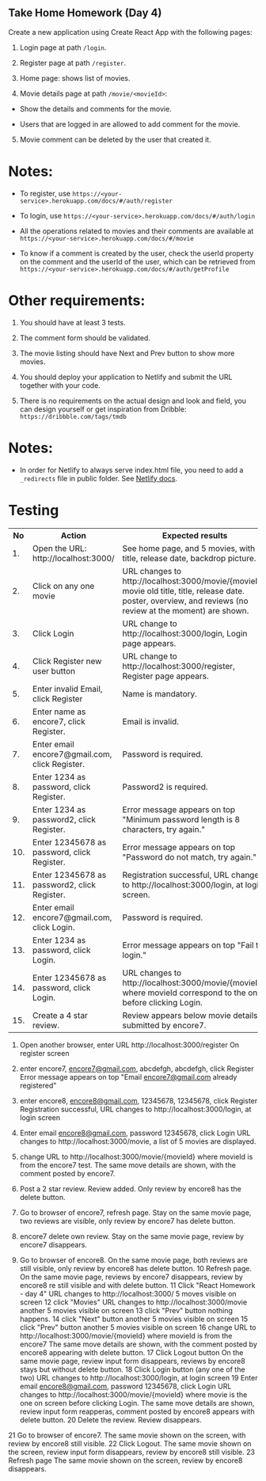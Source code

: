 ## Take Home Homework (Day 4)

Create a new application using Create React App with the following pages:

1. Login page at path `/login`.

2. Register page at path `/register`.

3. Home page: shows list of movies.

4. Movie details page at path `/movie/<movieId>`:

- Show the details and comments for the movie.

- Users that are logged in are allowed to add comment for the movie.

5. Movie comment can be deleted by the user that created it.

# Notes:

- To register, use `https://<your-service>.herokuapp.com/docs/#/auth/register`

- To login, use `https://<your-service>.herokuapp.com/docs/#/auth/login`

- All the operations related to movies and their comments are available at
`https://<your-service>.herokuapp.com/docs/#/movie`

- To know if a comment is created by the user, check the userId property on the 
comment and the userId of the user, which can be retrieved from
`https://<your-service>.herokuapp.com/docs/#/auth/getProfile`

# Other requirements:
1. You should have at least 3 tests.

1. The comment form should be validated.

1. The movie listing should have Next and Prev button to show more movies.

1. You should deploy your application to Netlify and submit the URL together with your code.

1. There is no requirements on the actual design and look and field, you can design yourself 
or get inspiration from Dribble: `https://dribbble.com/tags/tmdb`

# Notes:
- In order for Netlify to always serve index.html file, you need to add a 
`_redirects` file in public folder.  See [Netlify docs](https://www.netlify.com/blog/2016/07/22/deploy-react-apps-in-less-than-30-seconds/?_ga=2.249985294.969834175.1629299695-714944149.1629299695).

# Testing

<table>
   <tr><th>No</th><th>Action</th><th>Expected results</th></tr>
   <tr><td>1.</td><td>Open the URL: http://localhost:3000/</td>
       <td>See home page, and 5 movies, with title, release date, backdrop picture.</td></tr>
   <tr><td>2.</td><td>Click on any one movie</td>
       <td>URL changes to http://localhost:3000/movie/{movieId}, movie old title, title, release date. poster, overview, and reviews (no review at the moment) are shown.</td></tr>
   <tr><td>3.</td><td>Click Login</td>
       <td>URL change to http://localhost:3000/login, Login page appears.</td></tr>
   <tr><td>4.</td><td>Click Register new user button</td>
       <td>URL change to http://localhost:3000/register, Register page appears.</td></tr>
   <tr><td>5.</td><td>Enter invalid Email, click Register</td>
       <td>Name is mandatory.</td></tr>
   <tr><td>6.</td><td>Enter name as encore7, click Register.</td>
       <td>Email is invalid.</td></tr>
   <tr><td>7.</td><td>Enter email encore7@gmail.com, click Register.</td>
       <td>Password is required.</td></tr>
   <tr><td>8.</td><td>Enter 1234 as password, click Register.</td>
       <td>Password2 is required.</td></tr>
   <tr><td>9.</td><td>Enter 1234 as password2, click Register.</td>
       <td>Error message appears on top "Minimum password length is 8 characters, try again."</td></tr>
   <tr><td>10.</td><td>Enter 12345678 as password, click Register.</td>
       <td>Error message appears on top "Password do not match, try again."</td></tr>
   <tr><td>11.</td><td>Enter 12345678 as password2, click Register.</td>
       <td>Registration successful, URL changes to http://localhost:3000/login, at login screen.</td></tr>
   <tr><td>12.</td><td>Enter email encore7@gmail.com, click Login.</td>
       <td>Password is required.</td></tr>
   <tr><td>13.</td><td>Enter 1234 as password, click Login.</td>
       <td>Error message appears on top "Fail to login."</td></tr>
   <tr><td>14.</td><td>Enter 12345678 as password, click Login.</td>
       <td>URL changes to http://localhost:3000/movie/{movieId} where
   movieId correspond to the one before clicking Login.</td></tr>
   <tr><td>15.</td><td>Create a 4 star review.</td>
       <td>Review appears below movie details, submitted by encore7.</td></tr>
</table>

1. Open another browser, enter URL http://localhost:3000/register
   On register screen
2. enter encore7, encore7@gmail.com, abcdefgh, abcdefgh, click Register
   Error message appears on top "Email encore7@gmail.com already registered"
3. enter encore8, encore8@gmail.com, 12345678, 12345678, click Register
   Registration successful, URL changes to http://localhost:3000/login, at login screen
4. Enter email encore8@gmail.com, password 12345678, click Login
   URL changes to http://localhost:3000/movie, a list of 5 movies are displayed.
5. change URL to http://localhost:3000/movie/{movieId} where movieId is from the encore7 test.
   The same move details are shown, with the comment posted by encore7.
6. Post a 2 star review.
   Review added.  Only review by encore8 has the delete button.

7. Go to browser of encore7, refresh page.
   Stay on the same movie page, two reviews are visible, only review by encore7 has delete button.
8. encore7 delete own review.
   Stay on the same movie page, review by encore7 disappears.

9. Go to browser of encore8.
   On the same movie page, both reviews are still visible, only review by encore8 has delete button.
10 Refresh page.
   On the same movie page, reviews by encore7 disappears, review by encore8 re still visible and with delete button.
11 Click "React Homework - day 4"
   URL changes to http://localhost:3000/
   5 moves visible on screen
12 click "Movies"
   URL changes to http://localhost:3000/movie
   another 5 movies visible on screen
13 click "Prev" button
   nothing happens.
14 click "Next" button
   another 5 movies visible on screen
15 click "Prev" button
   another 5 movies visible on screen
16 change URL to http://localhost:3000/movie/{movieId} where movieId is from the encore7
   The same move details are shown, with the comment posted by encore8 appearing with delete button.
17 Click Logout button
   On the same movie page, review input form disappears, reviews by encore8 stays but without delete button.
18 Click Login button (any one of the two)
   URL changes to http://localhost:3000/login, at login screen
19 Enter email encore8@gmail.com, password 12345678, click Login
   URL changes to http://localhost:3000/movie/{movieId} where movie is the one on screen before clicking Login.
   The same move details are shown, review input form reapperas, 
   comment posted by encore8 appears with delete button.
20 Delete the review.
   Review disappears.

21 Go to browser of encore7.
   The same movie shown on the screen, with review by encore8 still visible.
22 Click Logout.
   The same movie shown on the screen, review input form disappears, review by encore8 still visible.
23 Refresh page
   The same movie shown on the screen, review by encore8 disappears.

